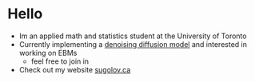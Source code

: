 # Hello

- Im an applied math and statistics student at the University of Toronto
- Currently implementing a [denoising diffusion model](https://github.com/sugolov/diffusion) and interested in working on EBMs
  - feel free to join in
- Check out my website [sugolov.ca](https://sugolov.ca)
